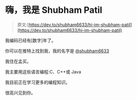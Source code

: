 # 嗨，我是 Shubham Patil

> 原文:[https://dev.to/shubham6633/hi-im-shubham-patil](https://dev.to/shubham6633/hi-im-shubham-patil)

我编码已经有[数字]年了。

你可以在推特上找到我，我的名字是 [@shubham6633](https://twitter.com/shubham6633)

我住在孟买。

我主要用这些语言编程:C、C++或 Java

我目前正在学习更多的编程知识。

很高兴见到你。